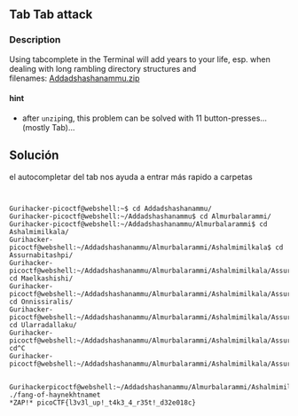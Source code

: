 ## Tab Tab attack
### Description

Using tabcomplete in the Terminal will add years to your life, esp. when dealing with long rambling directory structures and filenames: [Addadshashanammu.zip](https://mercury.picoctf.net/static/3afd18a65e42b80526aa87f9766c588b/Addadshashanammu.zip)
#### hint
- after `unzip`ing, this problem can be solved with 11 button-presses...(mostly Tab)...



## Solución
el autocompletar del tab nos ayuda a entrar más rapido a carpetas

```


Gurihacker-picoctf@webshell:~$ cd Addadshashanammu/
Gurihacker-picoctf@webshell:~/Addadshashanammu$ cd Almurbalarammi/
Gurihacker-picoctf@webshell:~/Addadshashanammu/Almurbalarammi$ cd Ashalmimilkala/
Gurihacker-picoctf@webshell:~/Addadshashanammu/Almurbalarammi/Ashalmimilkala$ cd Assurnabitashpi/
Gurihacker-picoctf@webshell:~/Addadshashanammu/Almurbalarammi/Ashalmimilkala/Assurnabitashpi$ cd Maelkashishi/
Gurihacker-picoctf@webshell:~/Addadshashanammu/Almurbalarammi/Ashalmimilkala/Assurnabitashpi/Maelkashishi$ cd Onnissiralis/
Gurihacker-picoctf@webshell:~/Addadshashanammu/Almurbalarammi/Ashalmimilkala/Assurnabitashpi/Maelkashishi/Onnissiralis$ cd Ularradallaku/
Gurihacker-picoctf@webshell:~/Addadshashanammu/Almurbalarammi/Ashalmimilkala/Assurnabitashpi/Maelkashishi/Onnissiralis/Ularradallaku$ cd^C                      
Gurihacker-picoctf@webshell:~/Addadshashanammu/Almurbalarammi/Ashalmimilkala/Assurnabitashpi/Maelkashishi/Onnissiralis/Ularradallaku$ 


Gurihackerpicoctf@webshell:~/Addadshashanammu/Almurbalarammi/Ashalmimilkala/Assurnabitashpi/Maelkashishi/Onnissiralis/Ularradallaku$ ./fang-of-haynekhtnamet 
*ZAP!* picoCTF{l3v3l_up!_t4k3_4_r35t!_d32e018c}

```
